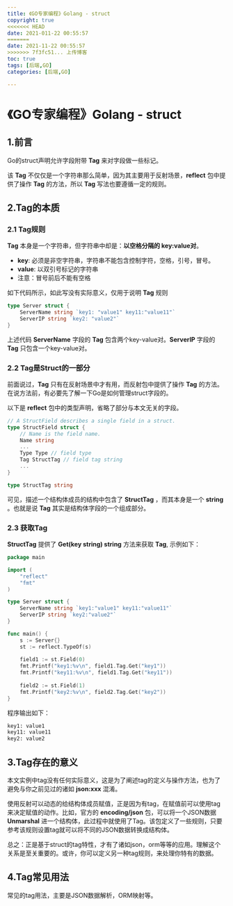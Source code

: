 ```yaml
---
title: 《GO专家编程》Golang - struct
copyright: true
<<<<<<< HEAD
date: 2021-011-22 00:55:57
=======
date: 2021-11-22 00:55:57
>>>>>>> 7f3fc51... 上传博客
toc: true
tags: [后端,GO]
categories: [后端,GO]

---
```


# 《GO专家编程》Golang - struct

<!-- more -->

## 1.前言

Go的struct声明允许字段附带 **Tag** 来对字段做一些标记。

该 **Tag** 不仅仅是一个字符串那么简单，因为其主要用于反射场景，**reflect** 包中提供了操作 **Tag** 的方法，所以 **Tag** 写法也要遵循一定的规则。

## 2.Tag的本质

### 2.1 Tag规则

**Tag** 本身是一个字符串，但字符串中却是：**以空格分隔的 key:value对**。

- **key**: 必须是非空字符串，字符串不能包含控制字符，空格，引号，冒号。
- **value**: 以双引号标记的字符串
- 注意：冒号前后不能有空格

如下代码所示，如此写没有实际意义，仅用于说明 **Tag** 规则

```go
type Server struct {
    ServerName string `key1: "value1" key11:"value11"`
    ServerIP string `key2: "value2"`
}
```

上述代码 **ServerName** 字段的 **Tag** 包含两个key-value对。**ServerIP** 字段的 **Tag** 只包含一个key-value对。

### 2.2 Tag是Struct的一部分

前面说过，**Tag** 只有在反射场景中才有用，而反射包中提供了操作 **Tag** 的方法。在说方法前，有必要先了解一下Go是如何管理struct字段的。

以下是 **reflect** 包中的类型声明，省略了部分与本文无关的字段。

```go
// A StructField describes a single field in a struct.
type StructField struct {
    // Name is the field name.
    Name string
    ...
    Type Type // field type
    Tag StructTag // field tag string
    ...
}

type StructTag string
```

可见，描述一个结构体成员的结构中包含了 **StructTag** ，而其本身是一个 **string** 。也就是说 **Tag** 其实是结构体字段的一个组成部分。

### 2.3 获取Tag

**StructTag** 提供了 **Get(key string) string** 方法来获取 **Tag**, 示例如下：

```go
package main

import (
	"reflect"
    "fmt"
)

type Server struct {
    ServerName string `key1:"value1" key11:"value11"`
    ServerIP string `key2:"value2"`
}

func main() {
    s := Server{}
    st := reflect.TypeOf(s)
    
    field1 := st.Field(0)
    fmt.Printf("key1:%v\n", field1.Tag.Get("key1"))
    fmt.Printf("key11:%v\n", field1.Tag.Get("key11"))
    
    field2 := st.Field(1)
    fmt.Printf("key2:%v\n", field2.Tag.Get("key2"))
}
```

程序输出如下：

```cmd
key1: value1
key11: value11
key2: value2
```

## 3.Tag存在的意义

本文实例中tag没有任何实际意义，这是为了阐述tag的定义与操作方法，也为了避免与你之前见过的诸如 **json:xxx** 混淆。

使用反射可以动态的给结构体成员赋值，正是因为有tag，在赋值前可以使用tag来决定赋值的动作。比如，官方的 **encoding/json** 包，可以将一个JSON数据 **Unmarshal** 进一个结构体，此过程中就使用了Tag。该包定义了一些规则，只要参考该规则设置tag就可以将不同的JSON数据转换成结构体。

总之：正是基于struct的tag特性，才有了诸如json，orm等等的应用。理解这个关系是至关重要的。或许，你可以定义另一种tag规则，来处理你特有的数据。

## 4.Tag常见用法

常见的tag用法，主要是JSON数据解析，ORM映射等。

